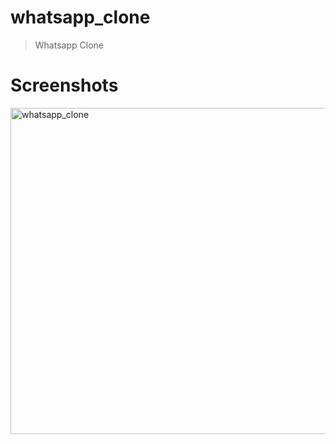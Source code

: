 # whatsapp_clone

> Whatsapp Clone

# Screenshots

<img width="522" alt="whatsapp_clone" src="https://user-images.githubusercontent.com/59236972/201514455-8b063339-4425-464f-88fd-9a6a512987a6.png">
